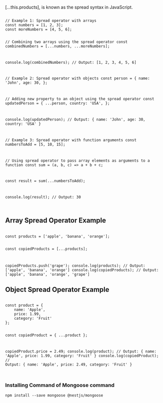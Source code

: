 [...this.products], is known as the spread syntax in JavaScript.

<code>
// Example 1: Spread operator with arrays
const numbers = [1, 2, 3];
const moreNumbers = [4, 5, 6];

// Combining two arrays using the spread operator
const combinedNumbers = [...numbers, ...moreNumbers];

console.log(combinedNumbers); // Output: [1, 2, 3, 4, 5, 6]

// Example 2: Spread operator with objects
const person = {
    name: 'John',
    age: 30,
};

// Adding new property to an object using the spread operator
const updatedPerson = {
    ...person,
    country: 'USA',
};

console.log(updatedPerson); // Output: { name: 'John', age: 30, country: 'USA' }

// Example 3: Spread operator with function arguments
const numbersToAdd = [5, 10, 15];

// Using spread operator to pass array elements as arguments to a function
const sum = (a, b, c) => a + b + c;

const result = sum(...numbersToAdd);

console.log(result); // Output: 30

</code>

## Array Spread Operator Example

<code>
const products = ['apple', 'banana', 'orange'];

const copiedProducts = [...products];

copiedProducts.push('grape');
console.log(products); // Output: ['apple', 'banana', 'orange']
console.log(copiedProducts); // Output: ['apple', 'banana', 'orange', 'grape']
</code>

## Object Spread Operator Example

<code>
const product = {
    name: 'Apple',
    price: 1.99,
    category: 'Fruit'
};

const copiedProduct = { ...product };

copiedProduct.price = 2.49;
console.log(product); // Output: { name: 'Apple', price: 1.99, category: 'Fruit' }
console.log(copiedProduct); // Output: { name: 'Apple', price: 2.49, category: 'Fruit' }

</code>


### Installing Command of Mongoose command
<code>npm install --save mongoose @nestjs/mongoose</code>